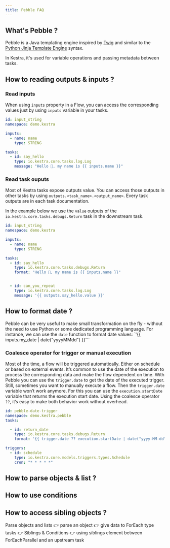 ```yaml
---
title: Pebble FAQ
---
```


## What's Pebble ?
Pebble is a Java templating engine inspired by [Twig](https://twig.symfony.com/) and similar to the [Python Jinja Template Engine](https://palletsprojects.com/p/jinja/) syntax.

In Kestra, it's used for variable operations and passing metadata between tasks.

## How to reading outputs & inputs ?

### Read inputs

When using `inputs` property in a Flow, you can access the corresponding values just by using `inputs` variable in your tasks.

```yaml
id: input_string
namespace: demo.kestra

inputs:
  - name: name
    type: STRING

tasks:
  - id: say_hello
    type: io.kestra.core.tasks.log.Log
    message: "Hello 👋, my name is {{ inputs.name }}"
```

### Read task ouputs

Most of Kestra tasks expose outputs value. You can access those outputs in other tasks by using `outputs.<task_name>.<output_name>`. Every task outputs are in each task documentation.

In the example below we use the `value` outputs of the `io.kestra.core.tasks.debugs.Return` task in the downstream task.

```yaml
id: input_string
namespace: demo.kestra

inputs:
  - name: name
    type: STRING

tasks:
  - id: say_hello
    type: io.kestra.core.tasks.debugs.Return
    format: "Hello 👋, my name is {{ inputs.name }}"


  - id: can_you_repeat
    type: io.kestra.core.tasks.log.Log
    message: '{{ outputs.say_hello.value }}'
```

## How to format date ?

Pebble can be very useful to make small transformation on the fly - without the need to use Python or some dedicated programming language. 
For instance, we can use the `date` function to format date values: `'{{ inputs.my_date | date("yyyyMMdd") }}'``

### Coalesce operator for trigger or manual execution

Most of the time, a flow will be triggered automatically. Either on schedule or based on external events. It’s common to use the date of the execution to process the corresponding data and make the flow dependent on time. 
With Pebble you can use the `trigger.date` to get the date of the executed trigger.
Still, sometimes you want to manually execute a flow. Then the `trigger.date` variable won’t work anymore. For this you can use the `execution.startDate` variable that returns the execution start date.
Using the coalesce operator `??`, it’s easy to make both behavior work without overhead.

```yaml
id: pebble-date-trigger
namespace: demo.kestra.pebble
tasks:

  - id: return_date
    type: io.kestra.core.tasks.debugs.Return
    format: '{{ trigger.date ?? execution.startDate | date("yyyy-MM-dd")}}'

triggers:
  - id: schedule
    type: io.kestra.core.models.triggers.types.Schedule
    cron: "* * * * *"
```

## How to parse objects & list ?

## How to use conditions

## How to access sibling objects ?




Parse objects and lists
👉 parse an object
👉 give data to ForEach type tasks
👉
Siblings & Conditions
👉 using siblings element between ForEachParallel and an upstream task

